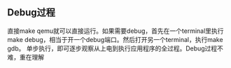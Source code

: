 ## Debug过程
直接make qemu就可以直接运行。如果需要debug，首先在一个terminal里执行make debug，相当于开一个debug端口。然后打开另一个terminal，执行make gdb。
单步执行，即可逐步观察从上电到执行应用程序的全过程。Debug过程不难，重在理解